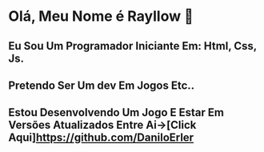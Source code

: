 # Olá, Meu Nome é Rayllow 👋
## Eu Sou Um Programador Iniciante Em: Html, Css, Js.
## Pretendo Ser Um dev Em Jogos Etc..
## Estou Desenvolvendo Um  Jogo E Estar Em Versões Atualizados Entre Ai->[Click Aqui]https://github.com/DaniloErler
